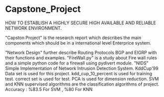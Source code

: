 # Capstone_Project
HOW TO ESTABLISH A HIGHLY SECURE HIGH AVAILABLE AND RELIABLE NETWORK ENVIRONMENT.

"Capston Project"  is the research report which describes the main components which should be in a international level Enterprice system.

"Network Design"  further describe Routing Protocols BGP and EIGRP with their functions and examples.
"FireWall.py" is a study about Fire wall rules and a simple python code for a firewall using pydivert module. 
"NIDS" Simple Implementation of Network Intrusion Detection System. KddCup'99 Data set is used for this project. kdd_cup_10_percent is used for training test. correct set is used for test. PCA is used for dimension reduction. SVM and KNN supervised algorithms are the classification algorithms of project. Accuracy : %83.5 For SVM , %80 For KNN 
